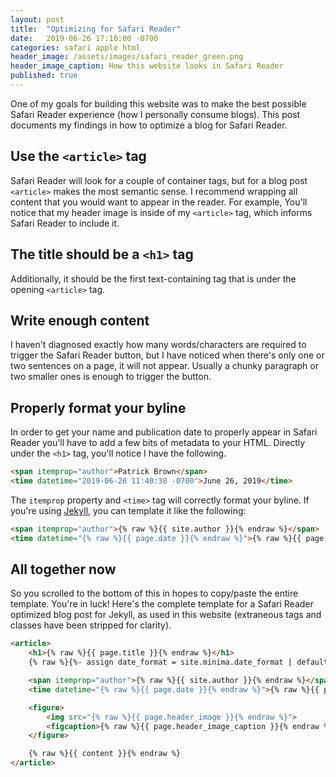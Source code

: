 ```yaml
---
layout: post
title:  "Optimizing for Safari Reader"
date:   2019-06-26 17:10:00 -0700
categories: safari apple html
header_image: /assets/images/safari_reader_green.png
header_image_caption: How this website looks in Safari Reader
published: true
---
```


One of my goals for building this website was to make the best possible Safari
Reader experience (how I personally consume blogs). This post documents my
findings in how to optimize a blog for Safari Reader.

## Use the `<article>` tag

Safari Reader will look for a couple of container tags, but for a blog post
`<article>` makes the most semantic sense. I recommend wrapping all content
that you would want to appear in the reader. For example, You'll notice that my
header image is inside of my `<article>` tag, which informs Safari Reader to
include it.

## The title should be a `<h1>` tag

Additionally, it should be the first text-containing tag that is under the
opening `<article>` tag.

## Write enough content

I haven't diagnosed exactly how many words/characters are required to trigger
the Safari Reader button, but I have noticed when there's only one or two
sentences on a page, it will not appear. Usually a chunky paragraph or two
smaller ones is enough to trigger the button.

## Properly format your byline

In order to get your name and publication date to properly appear in Safari
Reader you'll have to add a few bits of metadata to your HTML. Directly under
the `<h1>` tag, you'll notice I have the following.

```html
<span itemprop="author">Patrick Brown</span>
<time datetime="2019-06-26 11:40:38 -0700">June 26, 2019</time>
```

The `itemprop` property and `<time>` tag will correctly format your byline. If
you're using [Jekyll][jekyll], you can template it like the following:

```html
<span itemprop="author">{% raw %}{{ site.author }}{% endraw %}</span>
<time datetime="{% raw %}{{ page.date }}{% endraw %}">{% raw %}{{ page.date | date: date_format }}{% endraw %}</time>
```

## All together now

So you scrolled to the bottom of this in hopes to copy/paste the entire
template. You're in luck! Here's the complete template for a Safari Reader
optimized blog post for Jekyll, as used in this website (extraneous tags
and classes have been stripped for clarity).

```html
<article>
    <h1>{% raw %}{{ page.title }}{% endraw %}</h1>
    {% raw %}{%- assign date_format = site.minima.date_format | default: "%B %-d, %Y" -%}{% endraw %}

    <span itemprop="author">{% raw %}{{ site.author }}{% endraw %}</span> •
    <time datetime="{% raw %}{{ page.date }}{% endraw %}">{% raw %}{{ page.date | date: date_format }}{% endraw %}</time>

    <figure>
        <img src="{% raw %}{{ page.header_image }}{% endraw %}">
        <figcaption>{% raw %}{{ page.header_image_caption }}{% endraw %}</figcaption>
    </figure>

    {% raw %}{{ content }}{% endraw %}
</article>
```

[jekyll]: https://jekyllrb.com